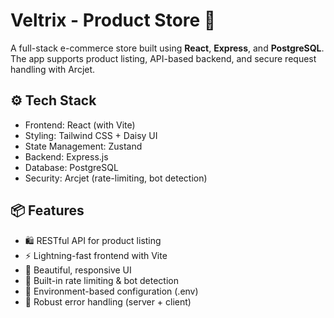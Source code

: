 # Veltrix - Product Store 🛒

A full-stack e-commerce store built using **React**, **Express**, and **PostgreSQL**. The app supports product listing, API-based backend, and secure request handling with Arcjet.

## ⚙️ Tech Stack
- Frontend: React (with Vite)
- Styling: Tailwind CSS + Daisy UI
- State Management: Zustand
- Backend: Express.js
- Database: PostgreSQL
- Security: Arcjet (rate-limiting, bot detection)

## 📦 Features
- 🛍️ RESTful API for product listing
- ⚡ Lightning-fast frontend with Vite
- 💅 Beautiful, responsive UI
- 🔐 Built-in rate limiting & bot detection
- 🚀 Environment-based configuration (.env)
- 🐞 Robust error handling (server + client)



